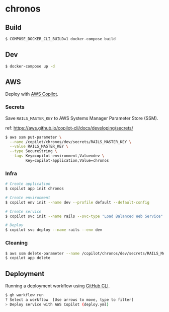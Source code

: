 # chronos

## Build

```sh
$ COMPOSE_DOCKER_CLI_BUILD=1 docker-compose build
```

## Dev

```sh
$ docker-compose up -d
```

## AWS

Deploy with [AWS Copilot](https://aws.github.io/copilot-cli/).

### Secrets

Save `RAILS_MASTER_KEY` to AWS Systems Manager Parameter Store (SSM).

ref: https://aws.github.io/copilot-cli/docs/developing/secrets/

```sh
$ aws ssm put-parameter \
  --name /copilot/chronos/dev/secrets/RAILS_MASTER_KEY \
  --value RAILS_MASTER_KEY \
  --type SecureString \
  --tags Key=copilot-environment,Value=dev \
         Key=copilot-application,Value=chronos
```

### Infra

```sh
# Create application
$ copilot app init chronos

# Create environment
$ copilot env init --name dev --profile default --default-config  

# Create service
$ copilot svc init --name rails --svc-type "Load Balanced Web Service" --dockerfile Dockerfile.prod --port 3000

# Deploy
$ copilot svc deploy --name rails --env dev
```

### Cleaning

```sh
$ aws ssm delete-parameter --name /copilot/chronos/dev/secrets/RAILS_MASTER_KEY
$ copilot app delete
```

## Deployment

Running a deployment workflow using [GitHub CLI](https://cli.github.com/).

```sh
$ gh workflow run
? Select a workflow  [Use arrows to move, type to filter]
> Deploy service with AWS Copilot (deploy.yml)
```
